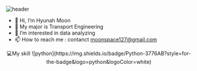 ![header](https://capsule-render.vercel.app/api?type=venom&color=auto&customColorList=4&height=300&section=header&text=Hyunah's%20Github&fontSize=70)
- 👋 Hi, I’m Hyunah Moon
- 📝 My major is Transport Engineering
- 👀 I’m interested in data analyzing
- 📫 How to reach me : contanct moonspace127@gmail.com
<div align="center">
  💻My skill
  ![python](https://img.shields.io/badge/Python-3776AB?style=for-the-badge&logo=python&logoColor=white)
</div>



